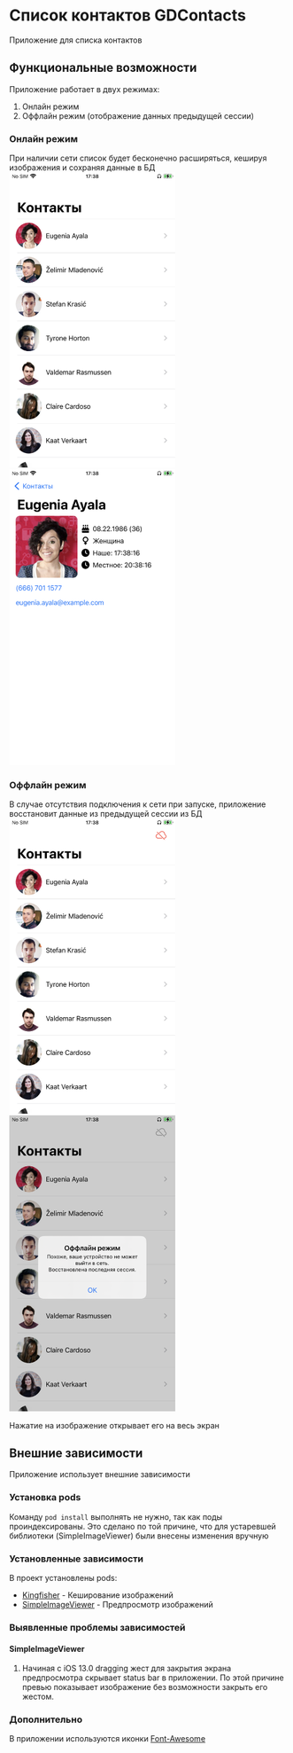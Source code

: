 # Список контактов GDContacts
Приложение для списка контактов

## Функциональные возможности
Приложение работает в двух режимах:
  1. Онлайн режим
  2. Оффлайн режим (отображение данных предыдущей сессии)

### Онлайн режим
При наличии сети список будет бесконечно расширяться, кешируя изображения и сохраняя данные в БД
<br>
<img src="docs/images/contact_list.PNG" width="300"/> 
<img src="docs/images/detail_screen.PNG" width="300"/>
<br/>

### Оффлайн режим
В случае отсутствия подключения к сети при запуске, приложение восстановит данные из предыдущей сессии из БД
<br>
<img src="docs/images/contact_list_offline.PNG" width="300"/> 
<img src="docs/images/offline_alert.PNG" width="300"/>
<br/>

Нажатие на изображение открывает его на весь экран

## Внешние зависимости
Приложение использует внешние зависимости

### Установка pods
Команду `pod install` выполнять не нужно, так как поды проиндексированы.
Это сделано по той причине, что для устаревшей библиотеки (SimpleImageViewer) были внесены изменения вручную

### Установленные зависимости
В проект установлены pods:
- [Kingfisher](https://github.com/onevcat/Kingfisher) - Кеширование изображений
- [SimpleImageViewer](https://github.com/LcTwisk/SimpleImageViewer) - Предпросмотр изображений

### Выявленные проблемы зависимостей
#### SimpleImageViewer
1. Начиная с iOS 13.0 dragging жест для закрытия экрана предпросмотра скрывает status bar в приложении. По этой причине превью показывает изображение без возможности закрыть его жестом.

### Дополнительно
В приложении используются иконки [Font-Awesome](https://github.com/FortAwesome/Font-Awesome)